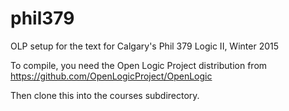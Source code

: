 # phil379
OLP setup for the text for Calgary's Phil 379 Logic II, Winter 2015

To compile, you need the Open Logic Project distribution from https://github.com/OpenLogicProject/OpenLogic

Then clone this into the courses subdirectory.

